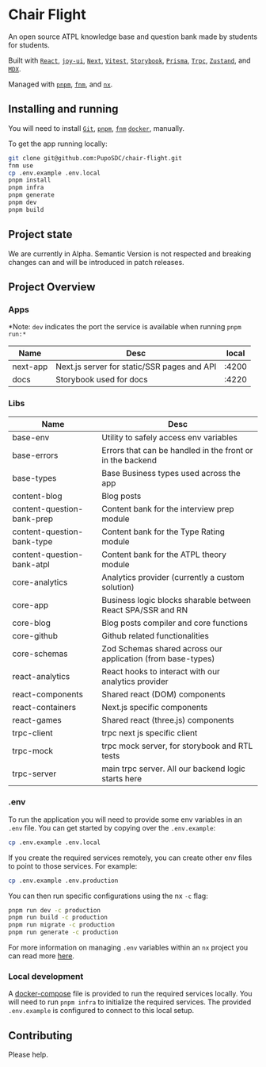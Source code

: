 # Chair Flight

An open source ATPL knowledge base and question bank made by students for
students.

Built with
[`React`](https://react.dev/),
[`joy-ui`](https://mui.com/joy-ui/getting-started/overview/),
[`Next`](https://nextjs.org/),
[`Vitest`](https://vitest.dev/),
[`Storybook`](https://storybook.js.org/),
[`Prisma`](https://www.prisma.io/),
[`Trpc`](https://trpc.io/),
[`Zustand`](https://github.com/pmndrs/zustand),
and [`MDX`](https://mdxjs.com/).

Managed with
[`pnpm`](https://pnpm.io/),
[`fnm`](https://github.com/Schniz/fnm),
and [`nx`](https://nx.dev/).

## Installing and running

You will need to install
[`Git`](https://product.hubspot.com/blog/git-and-github-tutorial-for-beginners),
[`pnpm`](https://pnpm.io/installation),
[`fnm`](https://github.com/Schniz/fnm)
[`docker`](https://docs.docker.com/get-docker/),
manually.

To get the app running locally:

```sh
git clone git@github.com:PupoSDC/chair-flight.git
fnm use
cp .env.example .env.local
pnpm install
pnpm infra
pnpm generate
pnpm dev
pnpm build
```

## Project state

We are currently in Alpha. Semantic Version is not respected and breaking changes
can and will be introduced in patch releases.

## Project Overview

### Apps

\*Note: `dev` indicates the port the service is available when running `pnpm run:*`

| Name     | Desc                                        | local |
| -------- | ------------------------------------------- | ----- |
| next-app | Next.js server for static/SSR pages and API | :4200 |
| docs     | Storybook used for docs                     | :4220 |

### Libs

| Name                       | Desc                                                        |
| -------------------------- | ----------------------------------------------------------- |
| base-env                   | Utility to safely access env variables                      |
| base-errors                | Errors that can be handled in the front or in the backend   |
| base-types                 | Base Business types used across the app                     |
| content-blog               | Blog posts                                                  |
| content-question-bank-prep | Content bank for the interview prep module                  |
| content-question-bank-type | Content bank for the Type Rating module                     |
| content-question-bank-atpl | Content bank for the ATPL theory module                     |
| core-analytics             | Analytics provider (currently a custom solution)            |
| core-app                   | Business logic blocks sharable between React SPA/SSR and RN |
| core-blog                  | Blog posts compiler and core functions                      |
| core-github                | Github related functionalities                              |
| core-schemas               | Zod Schemas shared across our application (from base-types) |
| react-analytics            | React hooks to interact with our analytics provider         |
| react-components           | Shared react (DOM) components                               |
| react-containers           | Next.js specific components                                 |
| react-games                | Shared react (three.js) components                          |
| trpc-client                | trpc next js specific client                                |
| trpc-mock                  | trpc mock server, for storybook and RTL tests               |
| trpc-server                | main trpc server. All our backend logic starts here         |

### .env

To run the application you will need to provide some env variables in an `.env`
file. You can get started by copying over the `.env.example`:

```sh
cp .env.example .env.local
```

If you create the required services remotely, you can create other env files to
point to those services. For example:

```sh
cp .env.example .env.production
```

You can then run specific configurations using the nx `-c` flag:

```sh
pnpm run dev -c production
pnpm run build -c production
pnpm run migrate -c production
pnpm run generate -c production
```

For more information on managing `.env` variables within an `nx` project you can
read more [here](https://nx.dev/recipes/tips-n-tricks/define-environment-variables).

### Local development

A [docker-compose](https://docs.docker.com/get-started/08_using_compose/) file
is provided to run the required services locally. You will need to run
`pnpm infra` to initialize the required services. The provided `.env.example`
is configured to connect to this local setup.

## Contributing

Please help.
